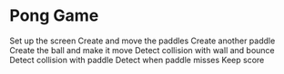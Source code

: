 # Pong Game

Set up the screen
Create and move the paddles
Create another paddle
Create the ball and make it move 
Detect collision with wall and bounce 
Detect collision with paddle 
Detect when paddle misses
Keep score 

